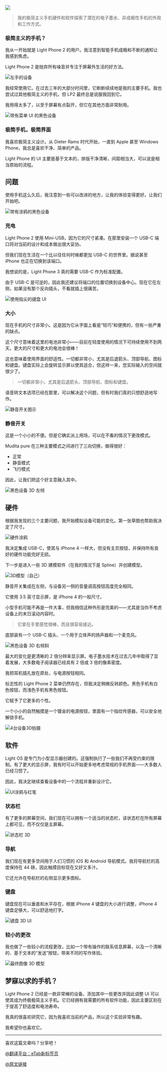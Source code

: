 ![](https://pic1.zhimg.com/80/v2-497d74a83c175505397b0f409ea7a2d0_720w.webp)

> 我的极简主义手机硬件和软件探索了潜在的电子墨水、非成瘾性手机的外观和工作方式。

### 极简主义的手机？

我从一开始就是 Light Phone 2 的用户。我注意到智能手机成瘾和不断的通知让我感到焦虑。

Light Phone 2 是抛弃所有噪音并专注于屏幕外生活的好方法。

![左手的设备](https://pica.zhimg.com/80/v2-f864f85f9c295534c4f38bcc02f2494f_720w.webp)

我经常使用它。在过去三年的大部分时间里，它断断续续地是我的主要手机。我也尝试过其他极简主义的手机，但 LP2 最终总是说服我回到它。

我用得太多了，以至于屏幕有点裂开，但它在其他方面非常耐用。

![带有菜单 UI 的黑色设备](https://pica.zhimg.com/80/v2-f864f85f9c295534c4f38bcc02f2494f_720w.webp)

### **极简手机，极简界面**

我喜欢极简主义设计。从 Dieter Rams 时代开始，一直到 Apple 甚至 Windows Phone，我总是喜欢干净、简单的产品。

Light Phone 的 UI 主要是基于文本的，排版干净清晰，间距相当大，可以说是相当原始的流程。

## **问题**

使用手机这么久后，我注意到一些可以改进的地方，让我的体验变得更好。让我们开始吧。

![带有涂鸦的黑色设备](https://picx.zhimg.com/80/v2-a0e16b15caff58b80c83947ad84dbe16_720w.webp)

### **充电**

Light Phone 2 使用 Mini-USB，因为它的尺寸紧凑。在那里安装一个 USB-C 端口将对当前的设计和成本做出很大妥协。

但我们现在生活在一个比以往任何时候都更加 USB-C 的世界里。据说甚至 iPhone 也正在切换到该端口。

我想说的是，Light Phone 3 真的需要 USB-C 作为标准配置。

由于 USB-C 是可逆的，因此我还建议将端口的位置切换到设备中心。现在它在左侧，如果没有那个反向插头，不看就插上很痛苦。

![使用指尖的键盘 UI](https://picx.zhimg.com/80/v2-32187d93cb47b1088c3d0654a3a0b79a_720w.webp)

### **大小**

现在手机的尺寸非常小。这是因为它从字面上看是“轻巧”和便携的，但有一些严重的缺点。

这个尺寸意味着这里的电池非常小——目前在轻度使用的情况下可持续使用不到两天。更大的尺寸和更大的电池会很棒！

这也意味着使用界面的舒适性。一切都非常小，尤其是后退箭头、顶部导航、图标和键盘。键盘实际上会旋转显示屏以使其适合，但这样一来，您实际输入的空间就很少了。

> 一切都非常小，尤其是后退箭头、顶部导航、图标和键盘。

语音转文本选项已经在那里，可以解决这个问题，但有时我们真的只想舒适地写作。

![静音开关图示](https://pic1.zhimg.com/80/v2-ffd3c7a9079b4204e3e097cb401f5d2d_720w.webp)

### **静音开关**

这是一个小小的不便。但是它确实派上用场，可以在不看的情况下更改模式。

Mudita pure 在三种主要模式之间进行了三向切换，做得很好：

- 正常
- 静音模式
- 飞行模式

因此，让我们把这个好主意融入其中。

![黑色设备 3D 左倾](https://pica.zhimg.com/80/v2-63b23194a9ff07ee3844880b18bad38b_720w.webp)

## **硬件**

根据我发现的三个主要问题，我开始模拟设备可能的变化。第一张草图也帮助我决定了尺寸。

![硬件涂鸦](https://picx.zhimg.com/80/v2-8f020e5e777fb8a8ab113ce5b7d59554_720w.webp)

我决定集成 USB-C，使其与 iPhone 4 一样大，但没有主页按钮，并保持所有良好的硬件功能完好无损。

下一步是进入一些 3D 建模软件（在我的情况下是 Spline）并创建模型。

![3D模型（自己）](https://picx.zhimg.com/80/v2-08549c7b47d7b12f1126c4fb2a83191d_720w.webp)

静音开关集成在左侧，与设备另一侧的音量调高按钮高度完全相同。

它使用 3.5 英寸显示屏，是 iPhone 4 的一般尺寸。

小型手机可能不再是一件大事，但我相信这种外形是完美的——尤其是当你不考虑设备上的末日滚动内容时。

> 它拿在手里感觉很棒，而且很容易接近。

底部装有一个 USB-C 插头、一个用于立体声的扬声器和一个麦克风。

![黑色设备 3D 右倾斜](https://pica.zhimg.com/80/v2-989aed222d97ad10297efc65f112fde6_720w.webp)

最大的变化是更清晰的 2 倍分辨率显示屏。电子墨水技术在过去几年中取得了显着发展，大多数电子阅读器已经具有 2 倍或 3 倍的像素密度。

我把耳机插孔放在原处，与电源按钮相同。

标志性的 Light Phone 2 菜单仍然存在，但我决定稍微反转颜色。黑色手机有白色按钮，而浅色手机有黑色按钮。

它赋予了它更多的个性。

一个小小的自然触摸是一个镀金的电源按钮，里面有一个指纹传感器，可以安全地解锁手机。

![4台设备3D拍摄](https://pic1.zhimg.com/80/v2-6d1a14d0859f78cf9944414478aaf29d_720w.webp)

## **软件**

Light OS 是专门为小型显示器创建的。这强制执行了一些我们不再受约束的限制。有了更大的显示屏，我有时可以开始更多地考虑常规的手机界面——大多数人已经习惯了。

因此，我决定继续查看设备中的一个流程并重新设计它。

![UI涂鸦与红笔](https://pic1.zhimg.com/80/v2-59eadc6c2da4fa8f1727c894e4dd0f68_720w.webp)

### **状态栏**

有了更多的屏幕空间，我们现在可以拥有一个适当的状态栏，该状态栏在所有屏幕上都可见，而不仅仅是主屏幕。

![状态栏 3D](https://pic1.zhimg.com/80/v2-7ecceab1b3b07d8a7faa5ba451971df6_720w.webp)

### **导航**

我们现在有更多空间用于人们习惯的 iOS 和 Android 导航模式。我将导航栏的高度保持在 44 磅，因此触摸目标现在又好又多汁。

它还允许在导航栏的右侧显示更多图标。

### **键盘**

键盘现在可以垂直和水平存在，根据 iPhone 4 键盘的大小进行调整，iPhone 4 键盘足够大，可以舒适地打字。

![键盘 3D UI](https://picx.zhimg.com/80/v2-c62170efc74249cfc361fe61cdefc0e2_720w.webp)

### **较小的更改**

我也做了一些较小的流程更改，比如一个带有操作的联系信息屏幕，以及一个清晰的、基于文本的“发送”按钮，带来不同的写作体验。

![最终图像 3D 模型](https://picx.zhimg.com/80/v2-697c8ea2f1cce6ef9ad39eb346186dd5_720w.webp)

## **梦寐以求的手机？**

Light Phone 2 已经是一款非常棒的设备。添加其中一些更改并因此调整 UI 可以使其成为终极极简主义手机。它已经拥有我需要的所有软件功能，因此主要区别在于提高了舒适度和电池寿命。

我真的很喜欢研究它，因为我喜欢当前的产品，所以这个实验非常有趣。

我希望你也喜欢它。

---

喜欢这篇文章吗？分享吧！

[@翻译平台：eTab新标签页](https://etab.store/)

[@原文链接](https://hype4.academy/articles/design/light-phone-3)

